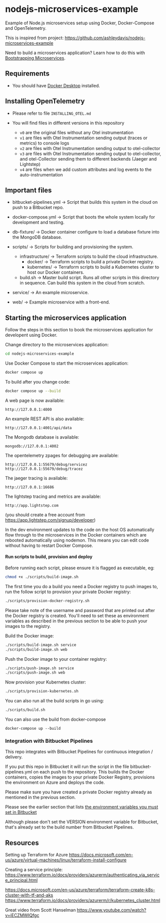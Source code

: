 # nodejs-microservices-example

Example of Node.js microservices setup using Docker, Docker-Compose and OpenTelemetry.

This is inspired from project: https://github.com/ashleydavis/nodejs-microservices-example

Need to build a microservices application? Learn how to do this with [Bootstrapping Microservices](http://bit.ly/2o0aDsP).


## Requirements

- You should have [Docker Desktop](https://www.docker.com/products/docker-desktop) installed.


## Installing OpenTelemetry

- Please refer to file `INSTALLING_OTEL.md`

- You will find files in different versions in this repository
  - `v0` are the original files without any Otel instrumentation
  - `v1` are files with Otel Instrumentation sending output (traces or metrics) to console logs
  - `v2` are files with Otel Instrumentation sending output to otel-collector
  - `v3` are files with Otel Instrumentation sending output to otel-collector, and otel-Collector sending them to different backends (Jaeger and Lightstep)
  - `v4` are files when we add custom attributes and log events to the auto-instrumentation

## Important files

- bitbucket-pipelines.yml -> Script that builds this system in the cloud on push to a Bitbucket repo.

- docker-compose.yml -> Script that boots the whole system locally for development and testing.
- db-fixture/           -> Docker container configure to load a database fixture into the MongoDB database.
- scripts/              -> Scripts for building and provisioning the system.
    - infrastructure/   -> Terraform scripts to build the cloud infrastructure.
        - docker/       -> Terraform scripts to build a private Docker registry.
        - kubernetes/   -> Terraform scripts to build a Kubernetes cluster to host our Docker containers.
    - build.sh          -> Master build script. Runs all other scripts in this directory in sequence. Can build this system in the cloud from scratch.
- service/              -> An example microservice.
- web/                  -> Example microservice with a front-end.


## Starting the microservices application

Follow the steps in this section to book the microservices application for developent using Docker.

Change directory to the microservices application:

```bash
cd nodejs-microservices-example
```

Use Docker Compose to start the microservices application:

```bash
docker compose up
```

To build after you change code:

```bash
docker compose up --build
```

A web page is now available:

    http://127.0.0.1:4000

An example REST API is also available:

    http://127.0.0.1:4001/api/data

The Mongodb database is available:

    mongodb://127.0.0.1:4002

The opentelemetry zpages for debugging are available:

    http://127.0.0.1:55679/debug/servicez
    http://127.0.0.1:55679/debug/tracez

The jaeger tracing is available:

    http://127.0.0.1:16686

The lightstep tracing and metrics are available:

    http://app.lightstep.com

(you should create a free account from https://app.lightstep.com/signup/developer)



In the dev environment updates to the code on the host OS automatically flow through to the microservices in the Docker containers which are rebooted automatically using nodemon. This means you can edit code without having to restart Docker Compose.

#### Run scripts to build, provision and deploy

Before running each script, please ensure it is flagged as executable, eg:

```bash
chmod +x ./scripts/build-image.sh
```

The first time you do a build you need a Docker registry to push images to, run the follow script to provision your private Docker registry:

```bash
./scripts/provision-docker-registry.sh
```

Please take note of the username and password that are printed out after the Docker registry is created. You'll need to set these as environment variables as described in the previous section to be able to push your images to the registry.

Build the Docker image:

```bash
./scripts/build-image.sh service
./scripts/build-image.sh web
```

Push the Docker image to your container registry:

```bash
./scripts/push-image.sh service
./scripts/push-image.sh web
```

Now provision your Kubernetes cluster:

```bash
./scripts/provision-kubernetes.sh
```

You can also run all the build scripts in go using:

```bash
./scripts/build.sh
```

You can also use the build from docker-compose
```
docker-compose up --build
```


### Integration with Bitbucket Pipelines

This repo integrates with Bitbucket Pipelines for continuous integration / delivery.

If you put this repo in Bitbucket it will run the script in the file bitbucket-pipelines.yml on each push to the repository. This builds the Docker containers, copies the images to your private Docker Registry, provisions the environment on Azure and deploys the code.

Please make sure you have created a private Docker registry already as mentioned in the previous section.

Please see the earlier section that lists [the environment variables you must set in Bitbucket](https://confluence.atlassian.com/bitbucket/variables-in-pipelines-794502608.html)

Although please don't set the VERSION environment variable for Bitbucket, that's already set to the build number from Bitbucket Pipelines.

## Resources

Setting up Terraform for Azure
https://docs.microsoft.com/en-us/azure/virtual-machines/linux/terraform-install-configure

Creating a service principle:
https://www.terraform.io/docs/providers/azurerm/authenticating_via_service_principal.html

https://docs.microsoft.com/en-us/azure/terraform/terraform-create-k8s-cluster-with-tf-and-aks
https://www.terraform.io/docs/providers/azurerm/r/kubernetes_cluster.html

Great video from Scott Hanselman
https://www.youtube.com/watch?v=iECZMWIQfgc
